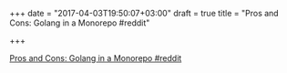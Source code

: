 +++
date = "2017-04-03T19:50:07+03:00"
draft = true
title = "Pros and Cons: Golang in a Monorepo  #reddit"

+++

<p><a href="https://t.co/YDjT0t4Ed4">Pros and Cons: Golang in a Monorepo  #reddit</a></p>